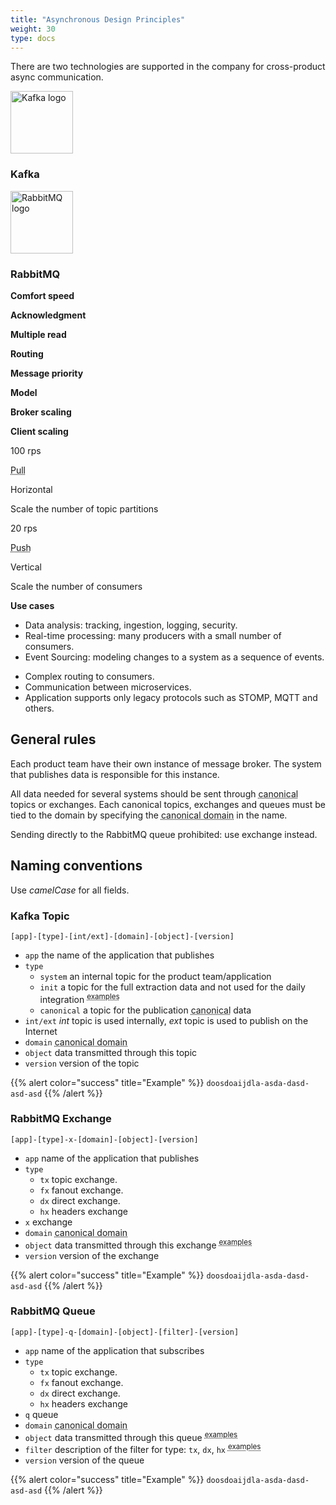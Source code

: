 ```yaml
---
title: "Asynchronous Design Principles"
weight: 30
type: docs
---
```


There are two technologies are supported in the company for cross-product async communication.

<div class="row mb-2 mt-4">
	<div class="offset-2 col-5 text-center">
    <img src="../kafka.png" alt="Kafka logo" style="height: 100px;"/>
    <h3 class="h3 mt-3">Kafka</h4>
  </div>
  <div class="col-5 text-center">
    <img src="../rabbitmq.png" alt="RabbitMQ logo" style="height: 100px;"/>
    <h3 class="h3 mt-3">RabbitMQ</h4>
  </div>
</div>

<div class="row mb-4 mt-2">
	<div class="col-2 text-right">
    <p><b class="text-nowrap">Comfort speed</b></p>
    <p><b class="text-nowrap">Acknowledgment</b></p>   
    <p><b class="text-nowrap">Multiple read</b></p>
    <p><b class="text-nowrap">Routing</b></p>
    <p><b class="text-nowrap">Message priority</b></p>
    <p><b class="text-nowrap">Model</b></p>
    <p><b class="text-nowrap">Broker scaling</b></p>
    <p><b class="text-nowrap">Client scaling</b></p>
  </div>
  <div class="col-5 text-center">
    <p>100 rps</p>
    <p><i class="fa fa-check"></i></p>
    <p><i class="fa fa-check"></i></p>
    <p><i class="fa fa-minus"></i></p>
    <p><i class="fa fa-minus"></i></p>
    <p><abbr data-toggle="tooltip" title="Consumers request batches of messages from a given offset.">Pull</abbr></p>
    <p>Horizontal</p>
    <p>Scale the number of topic partitions</p>
  </div>
  <div class="col-5 text-center">
    <p>20 rps</p>
    <p><i class="fa fa-check"></i></p>
    <p><i class="fa fa-minus"></i></p>
    <p><i class="fa fa-check"></i></p>
    <p><i class="fa fa-check"></i></p>
    <p><abbr data-toggle="tooltip" title="Messages are pushed from RabbitMQ to the consumer.">Push</abbr></p>
    <p>Vertical</p>
    <p>Scale the number of consumers</p>
  </div>
</div>

<div class="row mb-4 mt-2">
	<div class="col-2 text-right">
    <p><b class="text-nowrap">Use cases</b></p>
  </div>
  <div class="col-5">
    <ul>
      <li>Data analysis: tracking, ingestion, logging, security.</li>
      <li>Real-time processing: many producers with a small number of consumers.</li>
      <li>Event Sourcing: modeling changes to a system as a sequence of events.</li>
    </ul>
  </div>
  <div class="col-5">
    <ul>
      <li>Complex routing to consumers.</li>
      <li>Communication between microservices.</li>
      <li>Application supports only legacy protocols such as STOMP, MQTT and others.</li>
    </ul>
  </div>
</div>

## General rules

Each product team have their own instance of message broker.
The system that publishes data is responsible for this instance.

All data needed for several systems should be sent through <abbr data-toggle="tooltip" title="Agnostic for business processes & consumption and minimalistic APIs created for multiple consumers.">canonical</abbr> topics or exchanges. Each canonical topics, exchanges and queues must be tied to the domain by specifying the <abbr data-toggle="tooltip" title="products, services, stocks, prices, offers, orders, customers, partners, company, locations, finance or technical">canonical domain</abbr> in the name.

Sending directly to the RabbitMQ queue prohibited: use exchange instead.

## Naming conventions

Use *camelCase* for all fields.

### Kafka Topic

```
[app]-[type]-[int/ext]-[domain]-[object]-[version]
```

* `app` the name of the application that publishes
* `type`
  * `system` an internal topic for the product team/application
  * `init` a topic for the full extraction data and not used for the daily integration <sup><abbr data-toggle="tooltip" title="Upload data to the new application or restore historical data for an application that crashed.">examples</abbr></sup>
  * `canonical` a topic for the publication <abbr data-toggle="tooltip" title="Agnostic for business processes & consumption and minimalistic APIs created for multiple consumers.">canonical</abbr> data
* `int/ext` *int* topic is used internally, *ext* topic is used to publish on the Internet
* `domain` <abbr data-toggle="tooltip" title="products, services, stocks, prices, offers, orders, customers, partners, company, locations, finance or technical">canonical domain</abbr>
* `object` data transmitted through this topic
* `version` version of the topic

{{% alert color="success" title="Example" %}}
`doosdoaijdla-asda-dasd-asd-asd`
{{% /alert %}}

### RabbitMQ Exchange

```
[app]-[type]-x-[domain]-[object]-[version]
```

* `app` name of the application that publishes
* `type`
  * `tx` topic exchange.
  * `fx` fanout exchange.
  * `dx` direct exchange.
  * `hx` headers exchange
* `x` exchange 
* `domain` <abbr data-toggle="tooltip" title="products, services, stocks, prices, offers, orders, customers, partners, company, locations, finance or technical">canonical domain</abbr>
* `object` data transmitted through this exchange <sup><abbr data-toggle="tooltip" title="fulfillmentTask, shipment, paymentTask">examples</abbr></sup>
* `version` version of the exchange

{{% alert color="success" title="Example" %}}
`doosdoaijdla-asda-dasd-asd-asd`
{{% /alert %}}

### RabbitMQ Queue

```
[app]-[type]-q-[domain]-[object]-[filter]-[version]
```

* `app` name of the application that subscribes
* `type`
  * `tx` topic exchange.
  * `fx` fanout exchange.
  * `dx` direct exchange.
  * `hx` headers exchange
* `q` queue 
* `domain` <abbr data-toggle="tooltip" title="products, services, stocks, prices, offers, orders, customers, partners, company, locations, finance or technical">canonical domain</abbr>
* `object` data transmitted through this queue <sup><abbr data-toggle="tooltip" title="fulfillmentTask, shipment, paymentTask">examples</abbr></sup>
* `filter` description of the filter for type: `tx`, `dx`, `hx` <sup><abbr data-toggle="tooltip" title="created, updatedStatus, updatedStatusPaid">examples</abbr></sup>
* `version` version of the queue

{{% alert color="success" title="Example" %}}
`doosdoaijdla-asda-dasd-asd-asd`
{{% /alert %}}